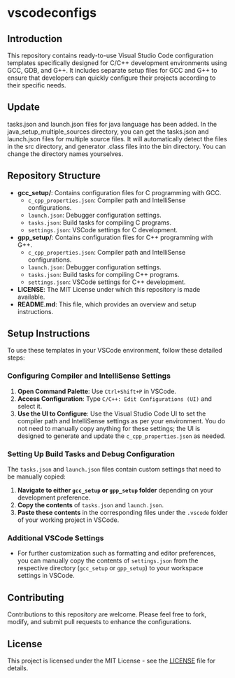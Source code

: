 # vscodeconfigs

## Introduction
This repository contains ready-to-use Visual Studio Code configuration templates specifically designed for C/C++ development environments using GCC, GDB, and G++. It includes separate setup files for GCC and G++ to ensure that developers can quickly configure their projects according to their specific needs.

## Update
tasks.json and launch.json files for java language has been added. In the java_setup_multiple_sources directory, you can get the tasks.json and launch.json files for multiple source files. It will automatically detect the files in the src directory, and generator .class files into the bin directory. You can change the directory names yourselves.

## Repository Structure
- **gcc_setup/**: Contains configuration files for C programming with GCC.
  - `c_cpp_properties.json`: Compiler path and IntelliSense configurations.
  - `launch.json`: Debugger configuration settings.
  - `tasks.json`: Build tasks for compiling C programs.
  - `settings.json`: VSCode settings for C development.
- **gpp_setup/**: Contains configuration files for C++ programming with G++.
  - `c_cpp_properties.json`: Compiler path and IntelliSense configurations.
  - `launch.json`: Debugger configuration settings.
  - `tasks.json`: Build tasks for compiling C++ programs.
  - `settings.json`: VSCode settings for C++ development.
- **LICENSE**: The MIT License under which this repository is made available.
- **README.md**: This file, which provides an overview and setup instructions.

## Setup Instructions
To use these templates in your VSCode environment, follow these detailed steps:

### Configuring Compiler and IntelliSense Settings
1. **Open Command Palette**: Use `Ctrl+Shift+P` in VSCode.
2. **Access Configuration**: Type `C/C++: Edit Configurations (UI)` and select it.
3. **Use the UI to Configure**: Use the Visual Studio Code UI to set the compiler path and IntelliSense settings as per your environment. You do not need to manually copy anything for these settings; the UI is designed to generate and update the `c_cpp_properties.json` as needed.

### Setting Up Build Tasks and Debug Configuration
The `tasks.json` and `launch.json` files contain custom settings that need to be manually copied:
1. **Navigate to either `gcc_setup` or `gpp_setup` folder** depending on your development preference.
2. **Copy the contents** of `tasks.json` and `launch.json`.
3. **Paste these contents** in the corresponding files under the `.vscode` folder of your working project in VSCode.

### Additional VSCode Settings
- For further customization such as formatting and editor preferences, you can manually copy the contents of `settings.json` from the respective directory (`gcc_setup` or `gpp_setup`) to your workspace settings in VSCode.

## Contributing
Contributions to this repository are welcome. Please feel free to fork, modify, and submit pull requests to enhance the configurations.

## License
This project is licensed under the MIT License - see the [LICENSE](LICENSE) file for details.
